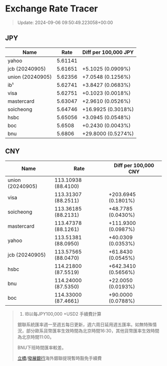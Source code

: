 # Exchange Rate Tracer

> Update: 2024-09-06 09:50:49.223058+00:00

## JPY

| Name             |    Rate | Diff per 100,000 JPY   |
|------------------|---------|------------------------|
| yahoo            | 5.61141 |                        |
| jcb (20240905)   | 5.61651 | +5.1025 (0.0909%)      |
| union (20240905) | 5.62356 | +7.0548 (0.1256%)      |
| ib¹              | 5.62741 | +3.8427 (0.0683%)      |
| visa             | 5.62751 | +0.1023 (0.0018%)      |
| mastercard       | 5.63047 | +2.9610 (0.0526%)      |
| soicheong        | 5.64746 | +16.9925 (0.3018%)     |
| hsbc             | 5.65056 | +3.0945 (0.0548%)      |
| boc              | 5.6508  | +0.2430 (0.0043%)      |
| bnu              | 5.6806  | +29.8000 (0.5274%)     |

## CNY

| Name             | Rate                | Diff per 100,000 CNY   |
|------------------|---------------------|------------------------|
| union (20240905) | 113.10938	(88.4100) |                        |
| visa             | 113.31307	(88.2511) | +203.6945 (0.1801%)    |
| soicheong        | 113.36185	(88.2131) | +48.7785 (0.0430%)     |
| mastercard       | 113.47378	(88.1261) | +111.9300 (0.0987%)    |
| yahoo            | 113.51381	(88.0950) | +40.0309 (0.0353%)     |
| jcb (20240905)   | 113.57565	(88.0470) | +61.8430 (0.0545%)     |
| hsbc             | 114.21800	(87.5519) | +642.3410 (0.5656%)    |
| bnu              | 114.24000	(87.5350) | +22.0050 (0.0193%)     |
| boc              | 114.33000	(87.4661) | +90.0000 (0.0788%)     |


> 1. IB以每JPY100,000 +USD2 手續費計算
>
> 銀聯系統匯率週一至週五每日更新，週六周日延用週五匯率。如無特殊情況，部分歐系貨幣匯率生效時間為北京時間16:30，其他貨幣匯率生效時間為北京時間11:00。
>
> BNU下班時間匯率較差。
>
> [立橋](https://www.wlbank.com.mo/uploads/ueditor/file/20181211/1544536513900230.pdf)/[發展銀行](https://www.mdb.com.mo/Service_Charges_20230728.pdf)海外銀聯提現暫時豁免手續費

